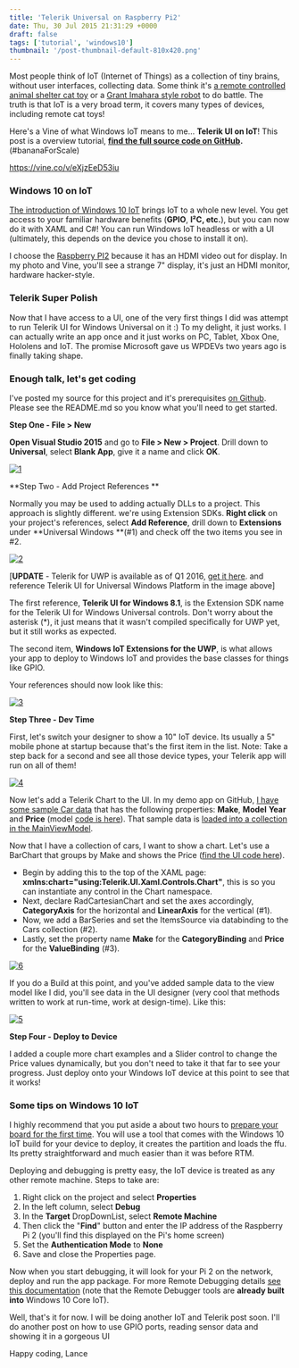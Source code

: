 ```yaml
---
title: 'Telerik Universal on Raspberry Pi2'
date: Thu, 30 Jul 2015 21:31:29 +0000
draft: false
tags: ['tutorial', 'windows10']
thumbnail: '/post-thumbnail-default-810x420.png'
---
```


Most people think of IoT (Internet of Things) as a collection of tiny brains, without user interfaces, collecting data. Some think it's [a remote controlled animal shelter cat toy](http://www.ipetcompanion.com/) or a [Grant Imahara style robot](https://en.wikipedia.org/wiki/Deadblow) to do battle. The truth is that IoT is a very broad term, it covers many types of devices, including remote cat toys!

Here's a Vine of what Windows IoT means to me... **Telerik UI on IoT**! This post is a overview tutorial, **[find the full source code on GitHub](https://github.com/LanceMcCarthy/TelerikOnWindowsIoT).** (#bananaForScale)

https://vine.co/v/eXjzEeD53iu

### Windows 10 on IoT

[The introduction of Windows 10 IoT](https://dev.windows.com/en-us/iot) brings IoT to a whole new level. You get access to your familiar hardware benefits (**GPIO**, **I²C, etc.**), but you can now do it with XAML and C#! You can run Windows IoT headless or with a UI (ultimately, this depends on the device you chose to install it on).

I choose the [Raspberry PI2](https://www.raspberrypi.org/products/raspberry-pi-2-model-b/) because it has an HDMI video out for display. In my photo and Vine, you'll see a strange 7" display, it's just an HDMI monitor, hardware hacker-style.

### Telerik Super Polish

Now that I have access to a UI, one of the very first things I did was attempt to run Telerik UI for Windows Universal on it :) To my delight, it just works. I can actually write an app once and it just works on PC, Tablet, Xbox One, Hololens and IoT. The promise Microsoft gave us WPDEVs two years ago is finally taking shape.

### Enough talk, let's get coding

I've posted my source for this project and it's prerequisites [on Github](https://winplatform.wordpress.com/2015/07/30/telerik-universal-on-raspberry-pi2/). Please see the README.md so you know what you'll need to get started.

**Step One - File > New**

**Open Visual Studio 2015** and go to **File > New > Project**. Drill down to **Universal**, select **Blank App**, give it a name and click **OK**.

[![1](/wp-content/uploads/2015/07/1.png?w=660)](/wp-content/uploads/2015/07/1.png)

**Step Two - Add Project References **

Normally you may be used to adding actually DLLs to a project. This approach is slightly different. we're using Extension SDKs. **Right click** on your project's references, select **Add Reference**, drill down to **Extensions** under **Universal Windows **(#1) and check off the two items you see in #2.

[![2](/wp-content/uploads/2015/07/2.png?w=660)](/wp-content/uploads/2015/07/2.png)

\[**UPDATE** - Telerik for UWP is available as of Q1 2016, [get it here](http://www.telerik.com/universal-windows-platform-ui). and reference Telerik UI for Universal Windows Platform in the image above\]

The first reference, **Telerik UI for Windows 8.1**, is the Extension SDK name for the Telerik UI for Windows Universal controls. Don't worry about the asterisk (\*), it just means that it wasn't compiled specifically for UWP yet, but it still works as expected.

The second item, **Windows IoT Extensions for the UWP**, is what allows your app to deploy to Windows IoT and provides the base classes for things like GPIO.

Your references should now look like this:

[![3](/wp-content/uploads/2015/07/3.png?w=300)](/wp-content/uploads/2015/07/3.png)

**Step Three - Dev Time**

First, let's switch your designer to show a 10" IoT device. Its usually a 5" mobile phone at startup because that's the first item in the list. Note: Take a step back for a second and see all those device types, your Telerik app will run on all of them!

[![4](/wp-content/uploads/2015/07/4.png?w=660)](/wp-content/uploads/2015/07/4.png)

Now let's add a Telerik Chart to the UI. In my demo app on GitHub, [I have some sample Car data](https://github.com/LanceMcCarthy/TelerikOnWindowsIoT/blob/master/TelerikOnWindowsIoT/DataServices/CarDataService.cs) that has the following properties: **Make**, **Model** **Year** and **Price** (model [code is here](https://github.com/LanceMcCarthy/TelerikOnWindowsIoT/blob/master/TelerikOnWindowsIoT/ViewModels/CarItemViewModel.cs)). That sample data is [loaded into a collection in the MainViewModel](https://github.com/LanceMcCarthy/TelerikOnWindowsIoT/blob/master/TelerikOnWindowsIoT/ViewModels/MainViewModel.cs).

Now that I have a collection of cars, I want to show a chart. Let's use a BarChart that groups by Make and shows the Price ([find the UI code here](https://github.com/LanceMcCarthy/TelerikOnWindowsIoT/blob/master/TelerikOnWindowsIoT/MainPage.xaml#L67)).

*   Begin by adding this to the top of the XAML page: **xmlns:chart="using:Telerik.UI.Xaml.Controls.Chart"**, this is so you can instantiate any control in the Chart namespace.
*   Next, declare RadCartesianChart and set the axes accordingly, **CategoryAxis** for the horizontal and **LinearAxis** for the vertical (#1).
*   Now, we add a BarSeries and set the ItemsSource via databinding to the Cars collection (#2).
*   Lastly, set the property name **Make** for the **CategoryBinding** and **Price** for the **ValueBinding** (#3).

[![6](/wp-content/uploads/2015/07/6.png?w=660)](/wp-content/uploads/2015/07/6.png)

If you do a Build at this point, and you've added sample data to the view model like I did, you'll see data in the UI designer (very cool that methods written to work at run-time, work at design-time). Like this:

[![5](/wp-content/uploads/2015/07/5.png?w=660)](/wp-content/uploads/2015/07/5.png)

**Step Four - Deploy to Device**

I added a couple more chart examples and a Slider control to change the Price values dynamically, but you don't need to take it that far to see your progress. Just deploy onto your Windows IoT device at this point to see that it works!

### Some tips on Windows 10 IoT

I highly recommend that you put aside a about two hours to [prepare your board for the first time](http://ms-iot.github.io/content/en-US/win10/SetupRPI.htm). You will use a tool that comes with the Windows 10 IoT build for your device to deploy, it creates the partition and loads the ffu. Its pretty straightforward and much easier than it was before RTM.

Deploying and debugging is pretty easy, the IoT device is treated as any other remote machine. Steps to take are:

1.  Right click on the project and select **Properties**
2.  In the left column, select **Debug**
3.  In the **Target** DropDownList, select **Remote Machine**
4.  Then click the "**Find**" button and enter the IP address of the Raspberry Pi 2 (you'll find this displayed on the Pi's home screen)
5.  Set the **Authentication Mode** to **None**
6.  Save and close the Properties page.

Now when you start debugging, it will look for your Pi 2 on the network, deploy and run the app package. For more Remote Debugging details [see this documentation](https://msdn.microsoft.com/en-us/library/hh441469(v=vs.110).aspx) (note that the Remote Debugger tools are **already built into** Windows 10 Core IoT).

Well, that's it for now. I will be doing another IoT and Telerik post soon. I'll do another post on how to use GPIO ports, reading sensor data and showing it in a gorgeous UI

Happy coding,
Lance
